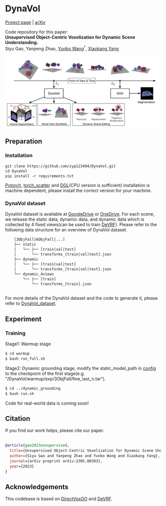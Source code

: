 # DynaVol

[Project page](https://sites.google.com/view/dynavol/) | [arXiv](https://arxiv.org/abs/2305.00393)

Code repository for this paper:  
**Unsupervised Object-Centric Voxelization for Dynamic Scene Understanding.**  
Siyu Gao, Yanpeng Zhao, [Yunbo Wang](https://wyb15.github.io/)<sup>†</sup>, [Xiaokang Yang](https://scholar.google.com/citations?user=yDEavdMAAAAJ&hl=zh-CN)

<img  src="/figure/dynavol.PNG"  alt="dynavol"  style="zoom:67%;"  />

## Preparation

### Installation
```
git clone https://github.com/zyp123494/DynaVol.git
cd DynaVol
pip install -r requirements.txt
```
[Pytorch](https://pytorch.org/), [torch_scatter](https://github.com/rusty1s/pytorch_scatter) and [DGL](https://github.com/zyp123494/DynaVol.git)(CPU version is sufficient) installation is machine dependent, please install the correct version for your machine.

### DynaVol dataset

DynaVol dataset is available at [GoogleDrive](https://drive.google.com/drive/folders/1rADezOEG3WwMidwQkWQBdGTGiW2Y1Q2K?usp=sharing) or [OneDrive](https://sjtueducn-my.sharepoint.com/:f:/g/personal/zhao-yan-peng_sjtu_edu_cn/ErPjQahfAtFGsj74okb-dKQBcgoVVpdYRr_vG_oC9rXFdQ?e=xkwFdd). For each scene, we release the static data, dynamic data, and dynamic data which is collected by 4 fixed views(can be used to train [DeVRF](https://github.com/showlab/DeVRF/tree/main)). Please refer to the following data structure for an overview of DynaVol dataset.

```
    [3ObjFall|6ObjFall|...]
    ├── static 
    │   └── ├── [train|val|test]
    │       └── transforms_[train|val|test].json
    ├── dynamic 
    │   └── ├── [train|val|test]
    │       └── transforms_[train|val|test].json  
    └── dynamic_4views 
        └── ├── [train]
            └── transforms_[train].json 
  
```

For more details of the DynaVol dataset and the code to generate it, please refer to [DynaVol_dataset](DynaVol_dataset).

## Experiment

### Training
Stage1: Warmup stage 
```bash
$ cd warmup
$ bash run_full.sh

```

Stage2: Dynamic grounding stage, modify the static_model_path in [config](dynamic_grounding/configs/inward-facing/movi_pipeline.py) to the checkpoint of the first stage(e.g. "/DynaVol/warmup/exp/3ObjFall/fine_last_n.tar").
```bash
$ cd ../dynamic_grounding
$ bash run.sh

```

Code for real-world data is coming soon!

## Citation

  

If you find our work helps, please cite our paper.

  

```bibtex

@article{gao2023unsupervised,
  title={Unsupervised Object-Centric Voxelization for Dynamic Scene Understanding},
  author={Siyu Gao and Yanpeng Zhao and Yunbo Wang and Xiaokang Yang},
  journal={arXiv preprint arXiv:2305.00393},
  year={2023}
}


```


## Acknowledgements
This codebase is based on [DirectVoxGO](https://github.com/sunset1995/DirectVoxGO) and [DeVRF](https://github.com/showlab/DeVRF/tree/main).

